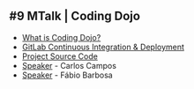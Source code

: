 ## #9 MTalk | Coding Dojo

- [What is Coding Dojo?](https://medium.com/@lucascaixeta/coding-dojo-4e0b1ea69735)
- [GitLab Continuous Integration & Deployment](https://about.gitlab.com/features/gitlab-ci-cd/)
- [Project Source Code](https://gitlab.com/vetras/netCoreRestAPI)
- [Speaker](https://github.com/vetras) - Carlos Campos
- [Speaker](https://github.com/fabiohbarbosa) - Fábio Barbosa
